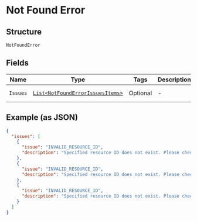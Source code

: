 
# Not Found Error

## Structure

`NotFoundError`

## Fields

| Name | Type | Tags | Description | Getter | Setter |
|  --- | --- | --- | --- | --- | --- |
| `Issues` | [`List<NotFoundErrorIssuesItems>`](../../doc/models/containers/not-found-error-issues-items.md) | Optional | - | List<NotFoundErrorIssuesItems> getIssues() | setIssues(List<NotFoundErrorIssuesItems> issues) |

## Example (as JSON)

```json
{
  "issues": [
    {
      "issue": "INVALID_RESOURCE_ID",
      "description": "Specified resource ID does not exist. Please check the resource ID and try again."
    },
    {
      "issue": "INVALID_RESOURCE_ID",
      "description": "Specified resource ID does not exist. Please check the resource ID and try again."
    },
    {
      "issue": "INVALID_RESOURCE_ID",
      "description": "Specified resource ID does not exist. Please check the resource ID and try again."
    }
  ]
}
```

